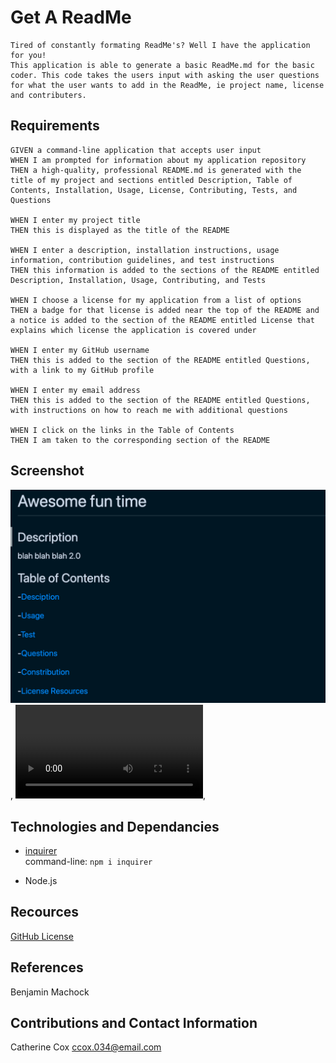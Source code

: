 # Get A ReadMe

```
Tired of constantly formating ReadMe's? Well I have the application for you!
This application is able to generate a basic ReadMe.md for the basic coder. This code takes the users input with asking the user questions for what the user wants to add in the ReadMe, ie project name, license and contributers.
```

## Requirements

<!-- ----------------------- -->

```
GIVEN a command-line application that accepts user input
WHEN I am prompted for information about my application repository
THEN a high-quality, professional README.md is generated with the title of my project and sections entitled Description, Table of Contents, Installation, Usage, License, Contributing, Tests, and Questions

WHEN I enter my project title
THEN this is displayed as the title of the README

WHEN I enter a description, installation instructions, usage information, contribution guidelines, and test instructions
THEN this information is added to the sections of the README entitled Description, Installation, Usage, Contributing, and Tests

WHEN I choose a license for my application from a list of options
THEN a badge for that license is added near the top of the README and a notice is added to the section of the README entitled License that explains which license the application is covered under

WHEN I enter my GitHub username
THEN this is added to the section of the README entitled Questions, with a link to my GitHub profile

WHEN I enter my email address
THEN this is added to the section of the README entitled Questions, with instructions on how to reach me with additional questions

WHEN I click on the links in the Table of Contents
THEN I am taken to the corresponding section of the README
```

## Screenshot

<!-- ----------------------- -->

![Screen Shot](images/ScreenShot.png),
![Recording](images/recording.mov),

## Technologies and Dependancies

<!-- ----------------------- -->

- [inquirer](https://www.npmjs.com/package/inquirer)<br />
  command-line: `npm i inquirer`

- Node.js

## Recources

<!-- ----------------------- -->

[GitHub License](https://gist.github.com/lukas-h/2a5d00690736b4c3a7ba)

## References

<!-- ----------------------- -->

Benjamin Machock

## Contributions and Contact Information

<!-- ----------------------- -->

Catherine Cox
ccox.034@email.com
